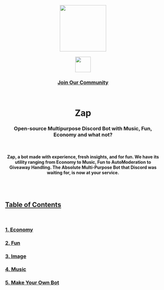 <div align='center'>
<a href='https://top.gg/bot/790482144665403422/invite/'>
<img src='https://cdn.discordapp.com/attachments/783336944712810506/836700549804982322/Zap.png' width='150', height='150' align='center'/></a><br><br>
<div align=''>
<a href="https://discord.gg/8hXaf4GyGy"><img src='https://cutt.ly/8vJHcCF' width='50'></img>
<bold><h3>Join Our Community</h3></bold>
</a>
<br>
</div>
<h1 align='center'>Zap</h1>
<h3 align='center'> Open-source Multipurpose Discord Bot with Music, Fun, Economy and what not?</h3>
<br>
<h4 align='center'>Zap, a bot made with experience, fresh insights, and for fun. We have its utility ranging from Economy to Music, Fun to AutoModeration to Giveaway Handling. The Absolute Multi-Purpose Bot that Discord was waiting for, is now at your service.<h4>

<br><br>
</div>

## [Table of Contents]()
<br>

### [1. Economy](#Economy)
### [2. Fun](#Fun)
### [3. Image](#Image)
### [4. Music](#Music)
### [5. Make Your Own Bot](#bot-making)

